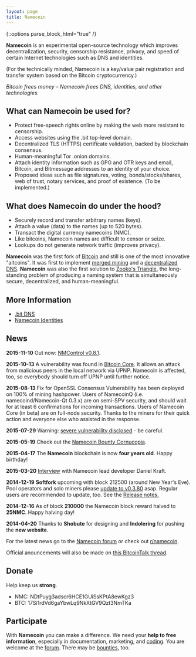 ```yaml
---
layout: page
title: Namecoin
---
```


{::options parse_block_html="true" /}

**Namecoin** is an experimental open-source technology which improves decentralization, security, censorship resistance, privacy, and speed of certain Internet technologies such as DNS and identities.

(For the technically minded, Namecoin is a key/value pair registration and transfer system based on the Bitcoin cryptocurrency.)

*Bitcoin frees money – Namecoin frees DNS, identities, and other technologies.*

<div class="row">

<div class="col-md-6">

## What can Namecoin be used for?

* Protect free-speech rights online by making the web more resistant to censorship.
* Access websites using the .bit top-level domain.
* Decentralized TLS (HTTPS) certificate validation, backed by blockchain consensus.
* Human-meaningful Tor .onion domains.
* Attach identity information such as GPG and OTR keys and email, Bitcoin, and Bitmessage addresses to an identity of your choice.
* Proposed ideas such as file signatures, voting, bonds/stocks/shares, web of trust, notary services, and proof of existence. (To be implemented.)

</div>

<div class="col-md-6">

What does Namecoin do under the hood?
-------------------------------------

* Securely record and transfer arbitrary names (keys).
* Attach a value (data) to the names (up to 520 bytes).
* Transact the digital currency namecoins (NMC).
* Like bitcoins, Namecoin names are difficult to censor or seize.
* Lookups do not generate network traffic (improves privacy).

**Namecoin** was the first fork of [Bitcoin](https://bitcoin.org) and still is one of the most innovative "altcoins".  It was first to implement [merged mining](https://bitcoin.stackexchange.com/questions/273/how-does-merged-mining-work) and a [decentralized DNS](https://bit.namecoin.info).  **Namecoin** was also the first solution to [Zooko's Triangle](https://en.wikipedia.org/wiki/Zooko%27s_triangle), the long-standing problem of producing a naming system that is simultaneously secure, decentralized, and human-meaningful.

</div>
</div>

## More Information

* [.bit DNS](https://bit.namecoin.org/)
* [Namecoin Identities](https://nameid.org)

## News

**2015-11-10** Out now: [NMControl v0.8.1](https://namecoin.org/?p=download).

**2015-10-13** A vulnerability was found in [Bitcoin Core](https://bitcoin.org/en/alert/2015-10-12-upnp-vulnerability). It allows an attack from malicious peers in the local network via UPNP. Namecoin is affected, too, so everybody should turn off UPNP until further notice.

**2015-08-13** Fix for OpenSSL Consensus Vulnerability has been deployed on 100% of mining hashpower.  Users of NamecoinQ (i.e. namecoind/Namecoin-Qt 0.3.x) are on semi-SPV security, and should wait for at least 6 confirmations for incoming transactions.  Users of Namecoin Core (in beta) are on full-node security.  Thanks to the miners for their quick action and everyone else who assisted in the response.

**2015-07-29** Warning: [severe vulnerability disclosed](https://forum.namecoin.info/viewtopic.php?f=2&t=2354) - be careful.

**2015-05-19** Check out the [Namecoin Bounty Cornucopia](https://forum.namecoin.info/viewtopic.php?p=14754).

**2015-04-17** The **Namecoin** blockchain is now **four years old**. Happy birthday!

**2015-03-20** [Interview](http://n-o-d-e.net/post/113777384551/the-namecoin-interview-censorship-resistant) with Namecoin lead developer Daniel Kraft.

**2014-12-19** **Softfork** upcoming with block 212500 (around New Year's Eve). Pool operators and solo miners please [update to v0.3.80](download) asap. Regular users are recommended to update, too.  See the [Release notes.](https://forum.namecoin.info/viewtopic.php?p=13717)

**2014-12-16** As of block **210000** the Namecoin block reward halved to **25NMC**. Happy halving day!

**2014-04-20** Thanks to **Shobute** for designing and **Indolering** for pushing the **new website**.

For the latest news go to the [Namecoin forum](https://forum.namecoin.org/) or check out [r/namecoin](https://www.reddit.com/r/namecoin).

Official anouncements will also be made on [this BitcoinTalk thread](https://bitcointalk.org/index.php?topic=236340.0).

## Donate
Help keep us **strong**.

* NMC: NDtPuyg3adscr6HCE1GUiSsKPtA8ewKgz3
* BTC: 17Si1rdVd6gaYbwLq9NkXtGV9Qzt3NmTKa

## Participate
With **Namecoin** you can make a difference.  We need your **help to free information**, especially in documentation, marketing, and [coding](https://github.com/namecoin/).  You are welcome at the [forum](https://forum.namecoin.info/).  There may be [bounties](https://forum.namecoin.info/viewforum.php?f=18), too.
